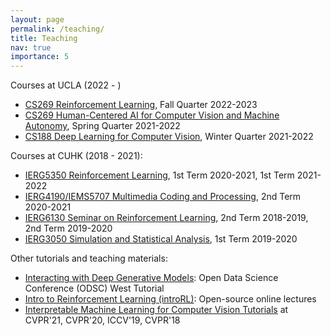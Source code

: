 ```yaml
---
layout: page
permalink: /teaching/
title: Teaching
nav: true
importance: 5
---
```

<div>
Courses at UCLA (2022 - )
		<ul>
            <li><a href="https://bruinlearn.ucla.edu/courses/140125">CS269 Reinforcement Learning</a>, Fall Quarter 2022-2023</li>
            <li><a href="https://bruinlearn.ucla.edu/courses/129743">CS269 Human-Centered AI for Computer Vision and Machine Autonomy</a>, Spring Quarter 2021-2022</li>
            <li><a href="https://bruinlearn.ucla.edu/courses/111828">CS188 Deep Learning for Computer Vision</a>, Winter Quarter 2021-2022</li>
        </ul>
Courses at CUHK (2018 - 2021):
        <ul>
			<li><a href="https://cuhkrlcourse.github.io/">IERG5350 Reinforcement Learning</a>, 1st Term 2020-2021, 1st Term 2021-2022</li>
			<li><a href="http://bzhou.ie.cuhk.edu.hk/teaching/ierg4190iems5707/">IERG4190/IEMS5707 Multimedia Coding and Processing</a>, 2nd Term 2020-2021</li>
			<li><a href="https://cuhkrlcourse.github.io/2019spring/index.html">IERG6130 Seminar on Reinforcement Learning</a>, 2nd Term 2018-2019, 2nd Term 2019-2020</li>
			<li><a href="archive/ierg3050.htm">IERG3050 Simulation and Statistical Analysis</a>, 1st Term 2019-2020</li>
        </ul>
</div>
Other tutorials and teaching materials:
<div>
        <ul>
			<li><a href="https://github.com/zhoubolei/introGM">Interacting with Deep Generative Models</a>: Open Data Science Conference (ODSC) West Tutorial</li>
			<li><a href="https://github.com/zhoubolei/introRL">Intro to Reinforcement Learning (introRL)</a>: Open-source online lectures</li>
			<li><a href="https://interpretablevision.github.io/">Interpretable Machine Learning for Computer Vision Tutorials</a> at CVPR'21, CVPR'20, ICCV'19, CVPR'18</li>
		</ul>
</div>
